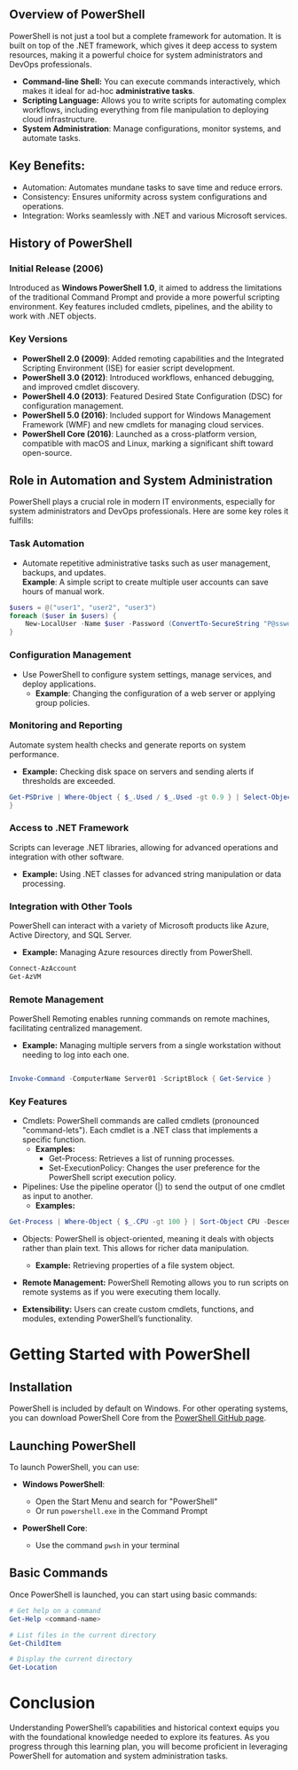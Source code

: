 ## Overview of PowerShell
PowerShell is not just a tool but a complete framework for automation. It is built on top of the .NET framework, which gives it deep access to system resources, making it a powerful choice for system administrators and DevOps professionals.

- **Command-line Shell:** You can execute commands interactively, which makes it ideal for ad-hoc **administrative tasks**.
- **Scripting Language:** Allows you to write scripts for automating complex workflows, including everything from file manipulation to deploying cloud infrastructure.
- **System Administration**: Manage configurations, monitor systems, and automate tasks.

## Key Benefits:
- Automation: Automates mundane tasks to save time and reduce errors.
- Consistency: Ensures uniformity across system configurations and operations.
- Integration: Works seamlessly with .NET and various Microsoft services.

## History of PowerShell

### Initial Release (2006)
Introduced as **Windows PowerShell 1.0**, it aimed to address the limitations of the traditional Command Prompt and provide a more powerful scripting environment. Key features included cmdlets, pipelines, and the ability to work with .NET objects.

### Key Versions
- **PowerShell 2.0 (2009)**: Added remoting capabilities and the Integrated Scripting Environment (ISE) for easier script development.
- **PowerShell 3.0 (2012)**: Introduced workflows, enhanced debugging, and improved cmdlet discovery.
- **PowerShell 4.0 (2013)**: Featured Desired State Configuration (DSC) for configuration management.
- **PowerShell 5.0 (2016)**: Included support for Windows Management Framework (WMF) and new cmdlets for managing cloud services.
- **PowerShell Core (2016)**: Launched as a cross-platform version, compatible with macOS and Linux, marking a significant shift toward open-source.

## Role in Automation and System Administration
PowerShell plays a crucial role in modern IT environments, especially for system administrators and DevOps professionals. Here are some key roles it fulfills:

### Task Automation
- Automate repetitive administrative tasks such as user management, backups, and updates.  
**Example**: A simple script to create multiple user accounts can save hours of manual work.

```powershell
$users = @("user1", "user2", "user3")
foreach ($user in $users) {
    New-LocalUser -Name $user -Password (ConvertTo-SecureString "P@ssword" -AsPlainText -Force)
}
```

### Configuration Management
- Use PowerShell to configure system settings, manage services, and deploy applications.
    *   **Example**: Changing the configuration of a web server or applying group policies.

### Monitoring and Reporting
Automate system health checks and generate reports on system performance.
*   **Example:** Checking disk space on servers and sending alerts if thresholds are exceeded.

```powershell
Get-PSDrive | Where-Object { $_.Used / $_.Used -gt 0.9 } | Select-Object Name, @{Name="Usage";Expression={[math]::round($_.Used/1GB,2)}
}
```

### Access to .NET Framework
Scripts can leverage .NET libraries, allowing for advanced operations and integration with other software.
*   **Example:** Using .NET classes for advanced string manipulation or data processing.

### Integration with Other Tools
PowerShell can interact with a variety of Microsoft products like Azure, Active Directory, and SQL Server.
*   **Example:** Managing Azure resources directly from PowerShell.

```powershell
Connect-AzAccount
Get-AzVM
```

### Remote Management
PowerShell Remoting enables running commands on remote machines, facilitating centralized management.
*   **Example:** Managing multiple servers from a single workstation without needing to log into each one.

```powershell

Invoke-Command -ComputerName Server01 -ScriptBlock { Get-Service }
```
### Key Features
- Cmdlets: PowerShell commands are called cmdlets (pronounced "command-lets"). Each cmdlet is a .NET class that implements a specific function.
   * **Examples:**
        *   Get-Process: Retrieves a list of running processes.
        *   Set-ExecutionPolicy: Changes the user preference for the PowerShell script execution policy.
- Pipelines: Use the pipeline operator (|) to send the output of one cmdlet as input to another.
   * **Examples:**
```powershell
Get-Process | Where-Object { $_.CPU -gt 100 } | Sort-Object CPU -Descending
```

- Objects: PowerShell is object-oriented, meaning it deals with objects rather than plain text. This allows for richer data manipulation.
    * **Example:** Retrieving properties of a file system object.

- **Remote Management:** PowerShell Remoting allows you to run scripts on remote systems as if you were executing them locally.

- **Extensibility:** Users can create custom cmdlets, functions, and modules, extending PowerShell’s functionality.

# Getting Started with PowerShell

## Installation

PowerShell is included by default on Windows. For other operating systems, you can download PowerShell Core from the [PowerShell GitHub page](https://github.com/PowerShell/PowerShell).

## Launching PowerShell

To launch PowerShell, you can use:

- **Windows PowerShell**: 
  - Open the Start Menu and search for "PowerShell"
  - Or run `powershell.exe` in the Command Prompt

- **PowerShell Core**:
  - Use the command `pwsh` in your terminal

## Basic Commands

Once PowerShell is launched, you can start using basic commands:

```powershell
# Get help on a command
Get-Help <command-name>

# List files in the current directory
Get-ChildItem

# Display the current directory
Get-Location
```

# Conclusion
Understanding PowerShell’s capabilities and historical context equips you with the foundational knowledge needed to explore its features. As you progress through this learning plan, you will become proficient in leveraging PowerShell for automation and system administration tasks.